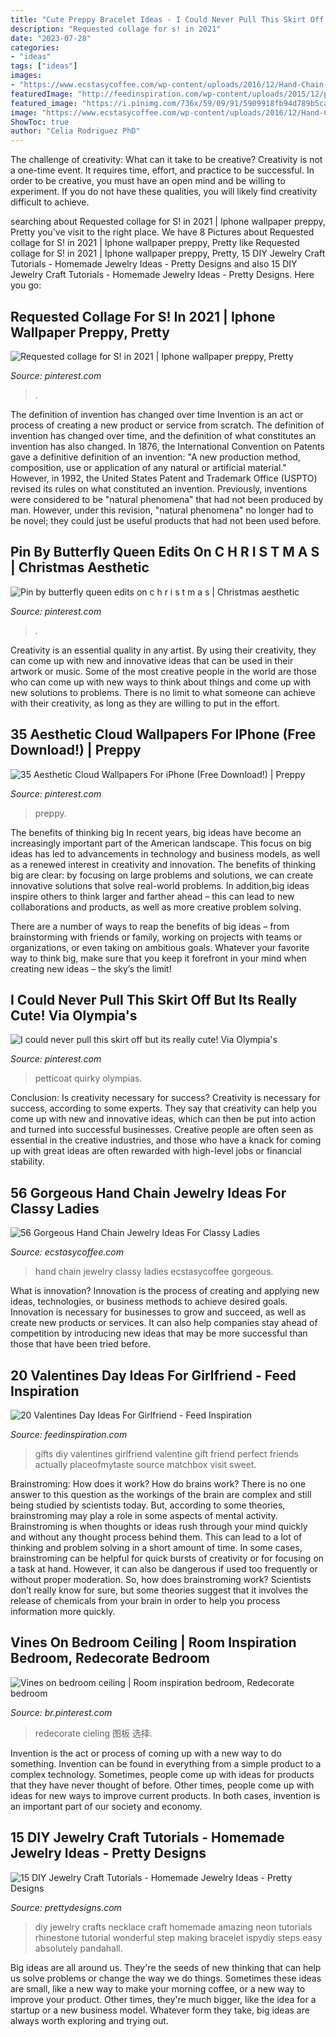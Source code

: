 ```yaml
---
title: "Cute Preppy Bracelet Ideas - I Could Never Pull This Skirt Off But Its Really Cute! Via Olympia&#039;s"
description: "Requested collage for s! in 2021"
date: "2023-07-28"
categories:
- "ideas"
tags: ["ideas"]
images:
- "https://www.ecstasycoffee.com/wp-content/uploads/2016/12/Hand-Chain-Jewelry-Ideas36-1.jpg"
featuredImage: "http://feedinspiration.com/wp-content/uploads/2015/12/perfect-gift-for-a-girlfriend.jpg"
featured_image: "https://i.pinimg.com/736x/59/09/91/5909918fb94d789b5caa7bbd2047521d.jpg"
image: "https://www.ecstasycoffee.com/wp-content/uploads/2016/12/Hand-Chain-Jewelry-Ideas36-1.jpg"
ShowToc: true
author: "Celia Rodriguez PhD"
---
```



The challenge of creativity: What can it take to be creative?
Creativity is not a one-time event. It requires time, effort, and practice to be successful. In order to be creative, you must have an open mind and be willing to experiment. If you do not have these qualities, you will likely find creativity difficult to achieve.

	

		
searching about Requested collage for S! in 2021 | Iphone wallpaper preppy, Pretty you've visit to the right place. We have 8 Pictures about Requested collage for S! in 2021 | Iphone wallpaper preppy, Pretty like Requested collage for S! in 2021 | Iphone wallpaper preppy, Pretty, 15 DIY Jewelry Craft Tutorials - Homemade Jewelry Ideas - Pretty Designs and also 15 DIY Jewelry Craft Tutorials - Homemade Jewelry Ideas - Pretty Designs. Here you go:
		
    
## Requested Collage For S! In 2021 | Iphone Wallpaper Preppy, Pretty

<img loading=lazy src="https://i.pinimg.com/736x/b0/c1/77/b0c17762acd1148f9f785b384e5d3369.jpg" onerror="this.onerror=null;this.src='https://tse3.mm.bing.net/th?id=OIP.AJg0W1CbT-t1nX97EGe2NQHaKl&amp;pid=15.1';" alt="Requested collage for S! in 2021 | Iphone wallpaper preppy, Pretty">

_Source: pinterest.com_

>. 

	

The definition of invention has changed over time
Invention is an act or process of creating a new product or service from scratch. The definition of invention has changed over time, and the definition of what constitutes an invention has also changed.  In 1876, the International Convention on Patents gave a definitive definition of an invention: "A new production method, composition, use or application of any natural or artificial material." 
However, in 1992, the United States Patent and Trademark Office (USPTO) revised its rules on what constituted an invention. Previously, inventions were considered to be "natural phenomena" that had not been produced by man. However, under this revision, "natural phenomena" no longer had to be novel; they could just be useful products that had not been used before.

    
## Pin By Butterfly Queen Edits On C H R I S T M A S | Christmas Aesthetic

<img loading=lazy src="https://i.pinimg.com/736x/95/2b/66/952b66911e1817e5ce6ba41201d9b635.jpg" onerror="this.onerror=null;this.src='https://tse1.mm.bing.net/th?id=OIP.ffMsOu8OmoyVX8e4zAYrqwHaJ3&amp;pid=15.1';" alt="Pin by butterfly queen edits on c h r i s t m a s | Christmas aesthetic">

_Source: pinterest.com_

>. 

	

Creativity is an essential quality in any artist. By using their creativity, they can come up with new and innovative ideas that can be used in their artwork or music. Some of the most creative people in the world are those who can come up with new ways to think about things and come up with new solutions to problems. There is no limit to what someone can achieve with their creativity, as long as they are willing to put in the effort.

    
## 35 Aesthetic Cloud Wallpapers For IPhone (Free Download!) | Preppy

<img loading=lazy src="https://i.pinimg.com/736x/df/5a/7b/df5a7b1716c5d77e503eb44dc1f66ebe.jpg" onerror="this.onerror=null;this.src='https://tse2.mm.bing.net/th?id=OIP.QeCdMRmoPCP7l0eES1j6cAHaNK&amp;pid=15.1';" alt="35 Aesthetic Cloud Wallpapers For iPhone (Free Download!) | Preppy">

_Source: pinterest.com_

>preppy. 

	

The benefits of thinking big
In recent years, big ideas have become an increasingly important part of the American landscape. This focus on big ideas has led to advancements in technology and business models, as well as a renewed interest in creativity and innovation.
The benefits of thinking big are clear: by focusing on large problems and solutions, we can create innovative solutions that solve real-world problems. In addition,big ideas inspire others to think larger and farther ahead – this can lead to new collaborations and products, as well as more creative problem solving.

There are a number of ways to reap the benefits of big ideas – from brainstorming with friends or family, working on projects with teams or organizations, or even taking on ambitious goals. Whatever your favorite way to think big, make sure that you keep it forefront in your mind when creating new ideas – the sky’s the limit!

    
## I Could Never Pull This Skirt Off But Its Really Cute! Via Olympia&#039;s

<img loading=lazy src="https://i.pinimg.com/736x/4f/b9/f5/4fb9f535f18f779912ab3faef46ba03d--wearing-glasses-mep.jpg" onerror="this.onerror=null;this.src='https://tse3.mm.bing.net/th?id=OIP.eJ0Y-VnSr7mzZiSAfspqMwHaLH&amp;pid=15.1';" alt="I could never pull this skirt off but its really cute! Via Olympia&#039;s">

_Source: pinterest.com_

>petticoat quirky olympias. 

	

Conclusion: Is creativity necessary for success?
Creativity is necessary for success, according to some experts. They say that creativity can help you come up with new and innovative ideas, which can then be put into action and turned into successful businesses. Creative people are often seen as essential in the creative industries, and those who have a knack for coming up with great ideas are often rewarded with high-level jobs or financial stability.

    
## 56 Gorgeous Hand Chain Jewelry Ideas For Classy Ladies

<img loading=lazy src="https://www.ecstasycoffee.com/wp-content/uploads/2016/12/Hand-Chain-Jewelry-Ideas36-1.jpg" onerror="this.onerror=null;this.src='https://tse3.mm.bing.net/th?id=OIP.us9A3HWqAKkO4bwU5b9mzQHaLH&amp;pid=15.1';" alt="56 Gorgeous Hand Chain Jewelry Ideas For Classy Ladies">

_Source: ecstasycoffee.com_

>hand chain jewelry classy ladies ecstasycoffee gorgeous. 

	

What is innovation?
Innovation is the process of creating and applying new ideas, technologies, or business methods to achieve desired goals. Innovation is necessary for businesses to grow and succeed, as well as create new products or services. It can also help companies stay ahead of competition by introducing new ideas that may be more successful than those that have been tried before.

    
## 20 Valentines Day Ideas For Girlfriend - Feed Inspiration

<img loading=lazy src="http://feedinspiration.com/wp-content/uploads/2015/12/perfect-gift-for-a-girlfriend.jpg" onerror="this.onerror=null;this.src='https://tse4.mm.bing.net/th?id=OIP.6AoSvUaS8QURPe7Yd0Yg8wHaLK&amp;pid=15.1';" alt="20 Valentines Day Ideas For Girlfriend - Feed Inspiration">

_Source: feedinspiration.com_

>gifts diy valentines girlfriend valentine gift friend perfect friends actually placeofmytaste source matchbox visit sweet. 

	

Brainstroming: How does it work?
How do brains work? There is no one answer to this question as the workings of the brain are complex and still being studied by scientists today. But, according to some theories, brainstroming may play a role in some aspects of mental activity. Brainstroming is when thoughts or ideas rush through your mind quickly and without any thought process behind them. This can lead to a lot of thinking and problem solving in a short amount of time. In some cases, brainstroming can be helpful for quick bursts of creativity or for focusing on a task at hand. However, it can also be dangerous if used too frequently or without proper moderation. So, how does brainstroming work? Scientists don’t really know for sure, but some theories suggest that it involves the release of chemicals from your brain in order to help you process information more quickly.

    
## Vines On Bedroom Ceiling | Room Inspiration Bedroom, Redecorate Bedroom

<img loading=lazy src="https://i.pinimg.com/736x/59/09/91/5909918fb94d789b5caa7bbd2047521d.jpg" onerror="this.onerror=null;this.src='https://tse4.mm.bing.net/th?id=OIP.yZOOgBnmpA9dwSgdKhfEVQHaJ3&amp;pid=15.1';" alt="Vines on bedroom ceiling | Room inspiration bedroom, Redecorate bedroom">

_Source: br.pinterest.com_

>redecorate cieling 图板 选择. 

	

Invention is the act or process of coming up with a new way to do something. Invention can be found in everything from a simple product to a complex technology. Sometimes, people come up with ideas for products that they have never thought of before. Other times, people come up with ideas for new ways to improve current products. In both cases, invention is an important part of our society and economy.

    
## 15 DIY Jewelry Craft Tutorials - Homemade Jewelry Ideas - Pretty Designs

<img loading=lazy src="http://www.prettydesigns.com/wp-content/uploads/2013/11/0627529Ys.jpg" onerror="this.onerror=null;this.src='https://tse3.mm.bing.net/th?id=OIP.3hijswmfpeWsfTjmoTRNqwHaS9&amp;pid=15.1';" alt="15 DIY Jewelry Craft Tutorials - Homemade Jewelry Ideas - Pretty Designs">

_Source: prettydesigns.com_

>diy jewelry crafts necklace craft homemade amazing neon tutorials rhinestone tutorial wonderful step making bracelet ispydiy steps easy absolutely pandahall. 

	

Big ideas are all around us. They're the seeds of new thinking that can help us solve problems or change the way we do things. Sometimes these ideas are small, like a new way to make your morning coffee, or a new way to improve your product. Other times, they're much bigger, like the idea for a startup or a new business model. Whatever form they take, big ideas are always worth exploring and trying out.

